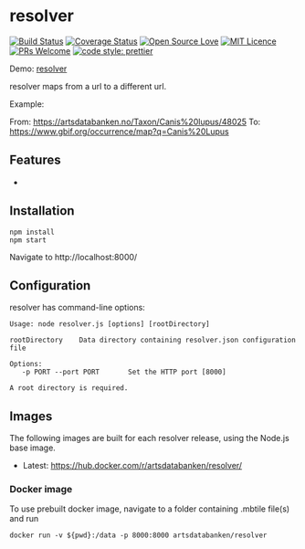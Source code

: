 # resolver

[![Build Status](https://travis-ci.org/Artsdatabanken/resolver.svg?branch=master)](https://travis-ci.org/Artsdatabanken/resolver)
[![Coverage Status](https://coveralls.io/repos/github/Artsdatabanken/resolver/badge.svg?branch=master)](https://coveralls.io/github/Artsdatabanken/resolver?branch=master)
[![Open Source Love](https://badges.frapsoft.com/os/v2/open-source.svg?v=103)](https://github.com/ellerbrock/open-source-badges/)
[![MIT Licence](https://badges.frapsoft.com/os/mit/mit.svg?v=103)](https://opensource.org/licenses/mit-license.php)
[![PRs Welcome](https://img.shields.io/badge/PRs-welcome-brightgreen.svg)](CONTRIBUTING.md#pull-requests)
[![code style: prettier](https://img.shields.io/badge/code_style-prettier-ff69b4.svg?style=flat-square)](https://github.com/prettier/prettier)

Demo: [resolver](https://maps.artsdatabanken.no)

resolver maps from a url to a different url.

Example:

From: <https://artsdatabanken.no/Taxon/Canis%20lupus/48025>
To: <https://www.gbif.org/occurrence/map?q=Canis%20Lupus>

## Features

-

## Installation

```
npm install
npm start
```

Navigate to http://localhost:8000/

## Configuration

resolver has command-line options:

```
Usage: node resolver.js [options] [rootDirectory]

rootDirectory    Data directory containing resolver.json configuration file

Options:
   -p PORT --port PORT       Set the HTTP port [8000]

A root directory is required.
```

## Images

The following images are built for each resolver release, using the Node.js base image.

- Latest: https://hub.docker.com/r/artsdatabanken/resolver/

### Docker image

To use prebuilt docker image, navigate to a folder containing .mbtile file(s) and run

```
docker run -v ${pwd}:/data -p 8000:8000 artsdatabanken/resolver
```
